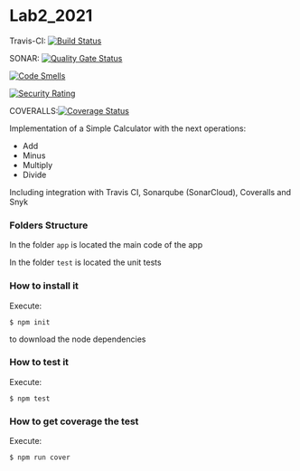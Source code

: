 # Lab2_2021

Travis-CI:    [![Build Status](https://travis-ci.org/juangrajalesu/Lab2_2021.svg?branch=main)](https://travis-ci.org/juangrajalesu/Lab2_2021)

SONAR: 
[![Quality Gate Status](https://sonarcloud.io/api/project_badges/measure?project=Lab2_2021&metric=alert_status)](https://sonarcloud.io/dashboard?id=Lab2_2021)

[![Code Smells](https://sonarcloud.io/api/project_badges/measure?project=Lab2_2021&metric=code_smells)](https://sonarcloud.io/dashboard?id=Lab2_2021)

[![Security Rating](https://sonarcloud.io/api/project_badges/measure?project=Lab2_2021&metric=security_rating)](https://sonarcloud.io/dashboard?id=Lab2_2021)

COVERALLS:[![Coverage Status](https://coveralls.io/repos/github/juangrajalesu/Lab2_2021/badge.svg?branch=main)](https://coveralls.io/github/juangrajalesu/Lab2_2021?branch=main)


Implementation of a Simple Calculator with the next operations:

* Add
* Minus
* Multiply
* Divide

Including integration with Travis CI, Sonarqube (SonarCloud), Coveralls and Snyk

### Folders Structure

In the folder `app` is located the main code of the app

In the folder `test` is located the unit tests

### How to install it

Execute:

```shell
$ npm init
```
to download the node dependencies

### How to test it

Execute:

```shell
$ npm test
```

### How to get coverage the test

Execute:

```shell
$ npm run cover
```
